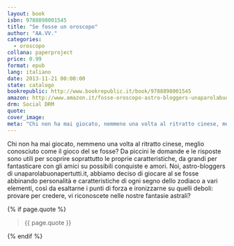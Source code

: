 ```yaml
---
layout: book
isbn: 9788898001545
title: "Se fosse un oroscopo"
author: "AA.VV."
categories:
  - oroscopo
collana: paperproject
price: 0.99
format: epub
lang: italiano
date: 2013-11-21 00:00:00
state: catalogo
bookrepublic: http://www.bookrepublic.it/book/9788898001545
amazon: http://www.amazon.it/fosse-oroscopo-astro-bloggers-unaparolabuonapertutti-curato-ebook/dp/B00I46UG1K/
drm: Social DRM
quote:
cover_image:
meta: "Chi non ha mai giocato, nemmeno una volta al ritratto cinese, meglio conosciuto come il gioco del se fosse? Da piccini le domande e le risposte sono utili per scoprire soprattutto le proprie caratteristiche, da grandi per fantasticare con gli amici su possibili conquiste e amori"
---
```


Chi non ha mai giocato, nemmeno una volta al ritratto cinese, meglio conosciuto come il gioco del se fosse? Da piccini le domande e le risposte sono utili per scoprire soprattutto le proprie caratteristiche, da grandi per fantasticare con gli amici su possibili conquiste e amori. Noi, astro-bloggers di unaparolabuonapertutti.it, abbiamo deciso di giocare al se fosse abbinando personalità e caratteristiche di ogni segno dello zodiaco a vari elementi, così da esaltarne i punti di forza e ironizzarne su quelli deboli: provare per credere, vi riconoscete nelle nostre fantasie astrali?

{% if page.quote %}
<blockquote>
    {{ page.quote }}
</blockquote>
{% endif %}